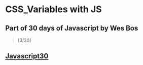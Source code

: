# CSS_Variables with JS

## Part of 30 days of Javascript by Wes Bos
> [3/30]

## [Javascript30](https://javascript30.com/)